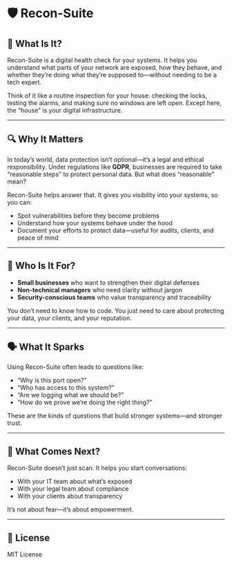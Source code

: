 # 🛡️ Recon-Suite

## 👋 What Is It?

Recon-Suite is a digital health check for your systems. It helps you understand what parts of your network are exposed, how they behave, and whether they’re doing what they’re supposed to—without needing to be a tech expert.

Think of it like a routine inspection for your house: checking the locks, testing the alarms, and making sure no windows are left open. Except here, the “house” is your digital infrastructure.

---

## 🔍 Why It Matters

In today’s world, data protection isn’t optional—it’s a legal and ethical responsibility. Under regulations like **GDPR**, businesses are required to take “reasonable steps” to protect personal data. But what does “reasonable” mean?

Recon-Suite helps answer that. It gives you visibility into your systems, so you can:

- Spot vulnerabilities before they become problems  
- Understand how your systems behave under the hood  
- Document your efforts to protect data—useful for audits, clients, and peace of mind  

---

## 🧠 Who Is It For?

- **Small businesses** who want to strengthen their digital defenses  
- **Non-technical managers** who need clarity without jargon  
- **Security-conscious teams** who value transparency and traceability  

You don’t need to know how to code. You just need to care about protecting your data, your clients, and your reputation.

---

## 🗣️ What It Sparks

Using Recon-Suite often leads to questions like:

- “Why is this port open?”  
- “Who has access to this system?”  
- “Are we logging what we should be?”  
- “How do we prove we’re doing the right thing?”  

These are the kinds of questions that build stronger systems—and stronger trust.

---

## 🧭 What Comes Next?

Recon-Suite doesn’t just scan. It helps you start conversations:

- With your IT team about what’s exposed  
- With your legal team about compliance  
- With your clients about transparency  

It’s not about fear—it’s about empowerment.

---

## 📄 License

MIT License
